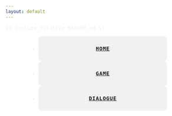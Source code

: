 ```yaml
---
layout: default
---
```

{% include_relative README.md %}

<style>
body, html {
  font-family: monospace;
  background: #ffffff;
  color:#efefef;
  height:100%;
}

.btn {
  border: none;
  text-align:center;
  cursor: pointer;
  padding: 25px 80px;
  text-transform: uppercase;
  letter-spacing: 1px;
  font-weight: 700;
  position: relative;
  background-color:rgba(133, 126, 123, 0.11);
  border: solid 1px transparent;
  border-radius:10px;
}

.nav {
  position:relative;
  width:350px;
  margin: auto;
  overflow:hidden;
  background-color:#ffffff;
  height:100%;
}
</style>

<html>
<body>
    <ul class="nav">
      <li class="btn"><a href="/CSA-FinalProject/">Home</a></li>
      <li class="btn"><a href="/CSA-FinalProject/Game">Game</a></li>
      <li class="btn"><a href="/CSA-FinalProject/dialogue">Dialogue</a></li>
    </ul>
    </html>
</body>
